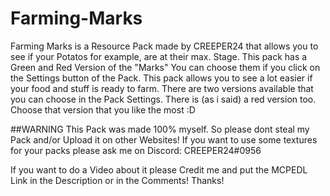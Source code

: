 # Farming-Marks
Farming Marks is a Resource Pack made by CREEPER24 that allows you to see if your Potatos for example, are at their max. Stage. This pack has a Green and Red Version of the "Marks" You can choose them if you click on the Settings button of the Pack.
This pack allows you to see a lot easier if your food and stuff is ready to farm. There are two versions available that you can choose in the Pack Settings.
There is (as i said) a red version too. Choose that version that you like the most :D 

##WARNING 
This Pack was made 100% myself. So please dont steal my Pack and/or Upload it on other Websites! If you want to use some textures for your packs please ask me on Discord: CREEPER24#0956

If you want to do a Video about it please Credit me and put the MCPEDL Link in the Description or in the Comments! Thanks!
